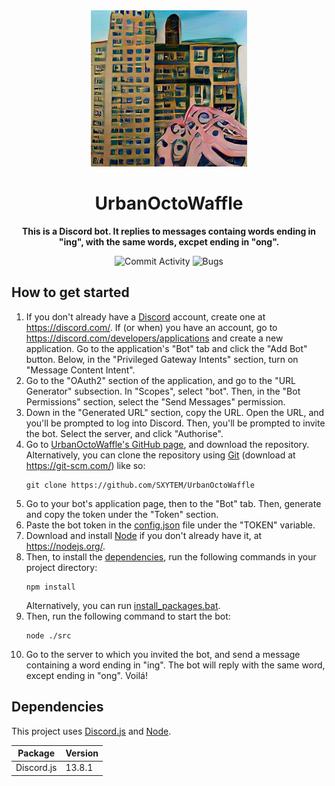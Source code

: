 <div align="center">
    <img src="./src/media/logo.png" width="250"/>
    <h1><b>UrbanOctoWaffle</b></h1>
    <p><b>This is a Discord bot. It replies to messages containg words ending in "ing", with the same words, excpet ending in "ong".</b></p>
</div>

<div align="center">

![Commit Activity](https://img.shields.io/github/commit-activity/m/SXYTEM/UrbanOctoWaffle?style=for-the-badge)
![Bugs](https://img.shields.io/github/issues/SXYTEM/UrbanOctoWaffle/bug.svg?style=for-the-badge)

</div>

## How to get started
1. If you don't already have a [Discord](https://discord.com/) account, create one at https://discord.com/. If (or when) you have an account, go to https://discord.com/developers/applications and create a new application. Go to the application's "Bot" tab and click the "Add Bot" button. Below, in the "Privileged Gateway Intents" section, turn on "Message Content Intent".
2. Go to the "OAuth2" section of the application, and go to the "URL Generator" subsection. In "Scopes", select "bot". Then, in the "Bot Permissions" section, select the "Send Messages" permission.
3. Down in the "Generated URL" section, copy the URL. Open the URL, and you'll be prompted to log into Discord. Then, you'll be prompted to invite the bot. Select the server, and click "Authorise".
4. Go to [UrbanOctoWaffle's GitHub page](https://github.com/SXYTEM/UrbanOctoWaffle), and download the repository. Alternatively, you can clone the repository using [Git](https://git-scm.com/) (download at https://git-scm.com/) like so:
   ```shell
   git clone https://github.com/SXYTEM/UrbanOctoWaffle
   ```
5. Go to your bot's application page, then to the "Bot" tab. Then, generate and copy the token under the "Token" section.
6. Paste the bot token in the [config.json](config.json) file under the "TOKEN" variable.
7. Download and install [Node](https://nodejs.org/) if you don't already have it, at https://nodejs.org/.
8. Then, to install the [dependencies](#dependencies), run the following commands in your project directory:
   ```shell
   npm install
   ```
   Alternatively, you can run [install_packages.bat](install_packages.bat).
9. Then, run the following command to start the bot:
   ```shell
   node ./src
   ```
10. Go to the server to which you invited the bot, and send a message containing a word ending in "ing". The bot will reply with the same word, except ending in "ong". Voilá!

## Dependencies
This project uses [Discord.js](https://discord.js.org/#/) and [Node](https://nodejs.org/).

| Package    | Version |
|------------|---------|
| Discord.js | 13.8.1  |
